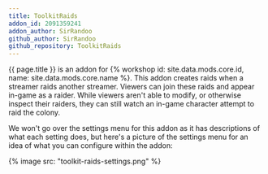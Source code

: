 ```yaml
---
title: ToolkitRaids
addon_id: 2091359241
addon_author: SirRandoo
github_author: SirRandoo
github_repository: ToolkitRaids
---
```


{{ page.title }} is an addon for
{% workshop id: site.data.mods.core.id, name: site.data.mods.core.name %}. This
addon creates raids when a streamer raids another streamer. Viewers can join
these raids and appear in-game as a raider. While viewers aren't able to modify,
or otherwise inspect their raiders, they can still watch an in-game character
attempt to raid the colony.

We won't go over the settings menu for this addon as it has descriptions of what
each setting does, but here's a picture of the settings menu for an idea of
what you can configure within the addon:

{% image src: "toolkit-raids-settings.png" %}
